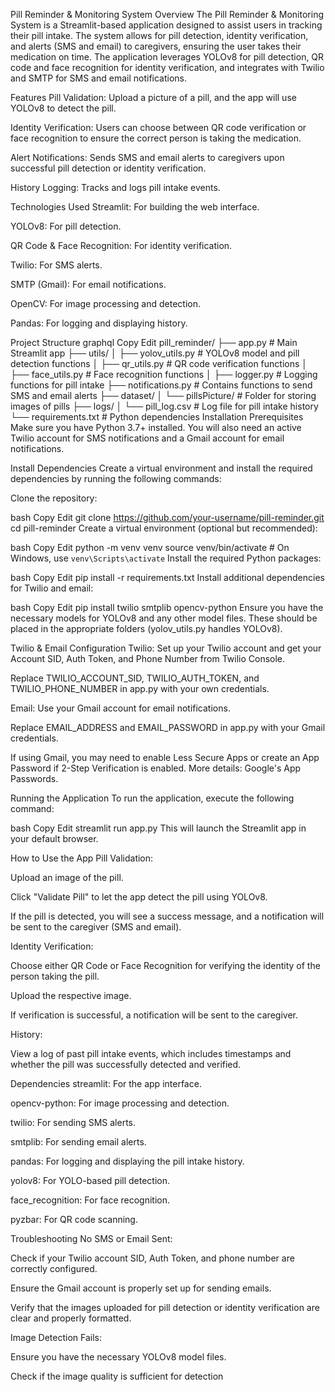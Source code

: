 Pill Reminder & Monitoring System
Overview
The Pill Reminder & Monitoring System is a Streamlit-based application designed to assist users in tracking their pill intake. The system allows for pill detection, identity verification, and alerts (SMS and email) to caregivers, ensuring the user takes their medication on time. The application leverages YOLOv8 for pill detection, QR code and face recognition for identity verification, and integrates with Twilio and SMTP for SMS and email notifications.

Features
Pill Validation: Upload a picture of a pill, and the app will use YOLOv8 to detect the pill.

Identity Verification: Users can choose between QR code verification or face recognition to ensure the correct person is taking the medication.

Alert Notifications: Sends SMS and email alerts to caregivers upon successful pill detection or identity verification.

History Logging: Tracks and logs pill intake events.

Technologies Used
Streamlit: For building the web interface.

YOLOv8: For pill detection.

QR Code & Face Recognition: For identity verification.

Twilio: For SMS alerts.

SMTP (Gmail): For email notifications.

OpenCV: For image processing and detection.

Pandas: For logging and displaying history.

Project Structure
graphql
Copy
Edit
pill_reminder/
├── app.py              # Main Streamlit app
├── utils/
│   ├── yolov_utils.py  # YOLOv8 model and pill detection functions
│   ├── qr_utils.py     # QR code verification functions
│   ├── face_utils.py   # Face recognition functions
│   ├── logger.py       # Logging functions for pill intake
├── notifications.py    # Contains functions to send SMS and email alerts
├── dataset/
│   └── pillsPicture/   # Folder for storing images of pills
├── logs/
│   └── pill_log.csv    # Log file for pill intake history
└── requirements.txt    # Python dependencies
Installation
Prerequisites
Make sure you have Python 3.7+ installed. You will also need an active Twilio account for SMS notifications and a Gmail account for email notifications.

Install Dependencies
Create a virtual environment and install the required dependencies by running the following commands:

Clone the repository:

bash
Copy
Edit
git clone https://github.com/your-username/pill-reminder.git
cd pill-reminder
Create a virtual environment (optional but recommended):

bash
Copy
Edit
python -m venv venv
source venv/bin/activate   # On Windows, use `venv\Scripts\activate`
Install the required Python packages:

bash
Copy
Edit
pip install -r requirements.txt
Install additional dependencies for Twilio and email:

bash
Copy
Edit
pip install twilio smtplib opencv-python
Ensure you have the necessary models for YOLOv8 and any other model files. These should be placed in the appropriate folders (yolov_utils.py handles YOLOv8).

Twilio & Email Configuration
Twilio: Set up your Twilio account and get your Account SID, Auth Token, and Phone Number from Twilio Console.

Replace TWILIO_ACCOUNT_SID, TWILIO_AUTH_TOKEN, and TWILIO_PHONE_NUMBER in app.py with your own credentials.

Email: Use your Gmail account for email notifications.

Replace EMAIL_ADDRESS and EMAIL_PASSWORD in app.py with your Gmail credentials.

If using Gmail, you may need to enable Less Secure Apps or create an App Password if 2-Step Verification is enabled. More details: Google's App Passwords.

Running the Application
To run the application, execute the following command:

bash
Copy
Edit
streamlit run app.py
This will launch the Streamlit app in your default browser.

How to Use the App
Pill Validation:

Upload an image of the pill.

Click "Validate Pill" to let the app detect the pill using YOLOv8.

If the pill is detected, you will see a success message, and a notification will be sent to the caregiver (SMS and email).

Identity Verification:

Choose either QR Code or Face Recognition for verifying the identity of the person taking the pill.

Upload the respective image.

If verification is successful, a notification will be sent to the caregiver.

History:

View a log of past pill intake events, which includes timestamps and whether the pill was successfully detected and verified.

Dependencies
streamlit: For the app interface.

opencv-python: For image processing and detection.

twilio: For sending SMS alerts.

smtplib: For sending email alerts.

pandas: For logging and displaying the pill intake history.

yolov8: For YOLO-based pill detection.

face_recognition: For face recognition.

pyzbar: For QR code scanning.

Troubleshooting
No SMS or Email Sent:

Check if your Twilio account SID, Auth Token, and phone number are correctly configured.

Ensure the Gmail account is properly set up for sending emails.

Verify that the images uploaded for pill detection or identity verification are clear and properly formatted.

Image Detection Fails:

Ensure you have the necessary YOLOv8 model files.

Check if the image quality is sufficient for detection